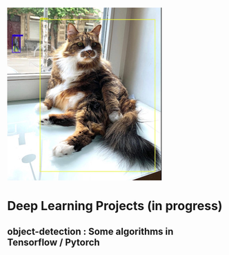 ![Map](https://github.com/EkicierNico/conIA/blob/master/jaini_ia.jpeg "Detection of Jaini & a person")

# Deep Learning Projects (in progress)

## **object-detection** : Some algorithms in Tensorflow / Pytorch